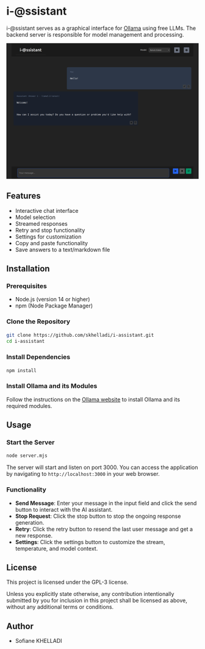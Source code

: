 # i-@ssistant

i-@ssistant serves as a graphical interface for [Ollama](https://ollama.com/) using free LLMs. The backend server is responsible for model management and processing.

![i-@ssistant](assets/gui.png)

## Features

- Interactive chat interface
- Model selection
- Streamed responses
- Retry and stop functionality
- Settings for customization
- Copy and paste functionality
- Save answers to a text/markdown file

## Installation

### Prerequisites

- Node.js (version 14 or higher)
- npm (Node Package Manager)

### Clone the Repository

```bash
git clone https://github.com/skhelladi/i-assistant.git
cd i-assistant
```

### Install Dependencies

```bash
npm install
```

### Install Ollama and its Modules

Follow the instructions on the [Ollama website](https://ollama.com/) to install Ollama and its required modules.

## Usage

### Start the Server

```bash
node server.mjs
```

The server will start and listen on port 3000. You can access the application by navigating to `http://localhost:3000` in your web browser.

### Functionality

- **Send Message**: Enter your message in the input field and click the send button to interact with the AI assistant.
- **Stop Request**: Click the stop button to stop the ongoing response generation.
- **Retry**: Click the retry button to resend the last user message and get a new response.
- **Settings**: Click the settings button to customize the stream, temperature, and model context.

## License

This project is licensed under the GPL-3 license.

Unless you explicitly state otherwise, any contribution intentionally submitted by you for inclusion in this project shall be licensed as above, without any additional terms or conditions.

## Author

- Sofiane KHELLADI

